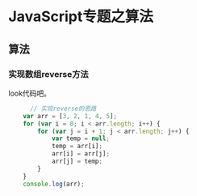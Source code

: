 # JavaScript专题之算法

## 算法

### 实现数组reverse方法

look代码吧。
```js
	  // 实现reverse的思路
    var arr = [3, 2, 1, 4, 5];
    for (var i = 0; i < arr.length; i++) {
        for (var j = i + 1; j < arr.length; j++) {
            var temp = null;
            temp = arr[i];
            arr[i] = arr[j];
            arr[j] = temp;
        }
    }
    console.log(arr);
```





